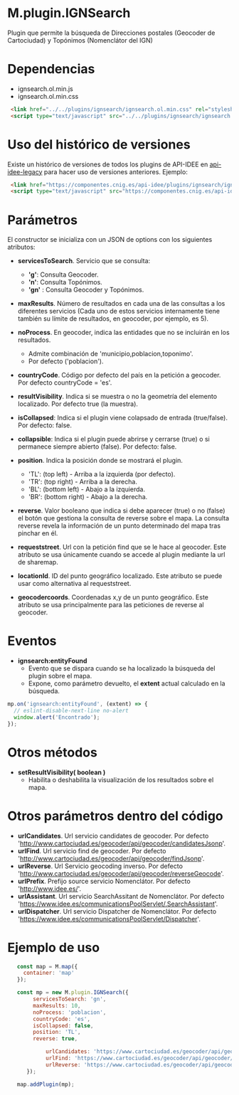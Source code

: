 # M.plugin.IGNSearch


Plugin que permite la búsqueda de Direcciones postales (Geocoder de Cartociudad) y Topónimos (Nomenclátor del IGN)

# Dependencias

- ignsearch.ol.min.js
- ignsearch.ol.min.css

```html
 <link href="../../plugins/ignsearch/ignsearch.ol.min.css" rel="stylesheet" />
 <script type="text/javascript" src="../../plugins/ignsearch/ignsearch.ol.min.js"></script>
```

# Uso del histórico de versiones

Existe un histórico de versiones de todos los plugins de API-IDEE en [api-idee-legacy](https://github.com/IGN-CNIG/API-IDEE/tree/master/api-idee-legacy/plugins) para hacer uso de versiones anteriores.
Ejemplo:
```html
 <link href="https://componentes.cnig.es/api-idee/plugins/ignsearch/ignsearch-1.0.0.ol.min.css" rel="stylesheet" />
 <script type="text/javascript" src="https://componentes.cnig.es/api-idee/plugins/ignsearch/ignsearch-1.0.0.ol.min.js"></script>
```

# Parámetros

El constructor se inicializa con un JSON de options con los siguientes atributos:

- **servicesToSearch**. Servicio que se consulta:
  - **'g'**: Consulta Geocoder.
  - **'n'**: Consulta Topónimos.
  - **'gn'** : Consulta Geocoder y Topónimos.
- **maxResults**. Número de resultados en cada una de las consultas a los diferentes servicios (Cada uno de estos servicios internamente tiene también su límite de resultados, en geocoder, por ejemplo, es 5).
- **noProcess**. En geocoder, indica las entidades que no se incluirán en los resultados.
  - Admite combinación de 'municipio,poblacion,toponimo'.
  - Por defecto ('poblacion').
- **countryCode**. Código por defecto del país en la petición a geocoder. Por defecto countryCode = 'es'.
- **resultVisibility**. Indica si se muestra o no la geometría del elemento localizado. Por defecto true (la muestra).
- **isCollapsed**: Indica si el plugin viene colapsado de entrada (true/false). Por defecto: false.
- **collapsible**: Indica si el plugin puede abrirse y cerrarse (true) o si permanece siempre abierto (false). Por defecto: false.

- **position**. Indica la posición donde se mostrará el plugin.
  - 'TL': (top left) - Arriba a la izquierda (por defecto).
  - 'TR': (top right) - Arriba a la derecha.
  - 'BL': (bottom left) - Abajo a la izquierda.
  - 'BR': (bottom right) - Abajo a la derecha.

- **reverse**. Valor booleano que indica si debe aparecer (true) o no (false) el botón que gestiona la consulta de reverse sobre el mapa.
  La consulta reverse revela la información de un punto determinado del mapa tras pinchar en él.

- **requeststreet**. Url con la petición find que se le hace al geocoder. Este atributo se usa únicamente cuando se accede al plugin mediante la url de sharemap.

- **locationId**. ID del punto geográfico localizado. Este atributo se puede usar como alternativa al requeststreet.

- **geocodercoords**. Coordenadas x,y de un punto geográfico. Este atributo se usa principalmente para las peticiones de reverse al geocoder.

# Eventos

- **ignsearch:entityFound**
  - Evento que se dispara cuando se ha localizado la búsqueda del plugin sobre el mapa.
  - Expone, como parámetro devuelto, el **extent** actual calculado en la búsqueda.

```javascript
mp.on('ignsearch:entityFound', (extent) => {
  // eslint-disable-next-line no-alert
  window.alert('Encontrado');
});
```

# Otros métodos

- **setResultVisibility( boolean )**
  - Habilita o deshabilita la visualización de los resultados sobre el mapa.

# Otros parámetros dentro del código
- **urlCandidates**. Url servicio candidates de geocoder. Por defecto 'http://www.cartociudad.es/geocoder/api/geocoder/candidatesJsonp'.
- **urlFind**. Url servicio find de geocoder. Por defecto 'http://www.cartociudad.es/geocoder/api/geocoder/findJsonp'.
- **urlReverse**. Url Servicio geocoding inverso. Por defecto 'http://www.cartociudad.es/geocoder/api/geocoder/reverseGeocode'.
- **urlPrefix**. Prefijo source servicio Nomenclátor. Por defecto 'http://www.idee.es/'.
- **urlAssistant**. Url servicio SearchAssitant de Nomenclátor. Por defecto 'https://www.idee.es/communicationsPoolServlet/.SearchAssistant'.
- **urlDispatcher**. Url servicio Dispatcher de Nomenclátor. Por defecto 'https://www.idee.es/communicationsPoolServlet/Dispatcher'.


# Ejemplo de uso

```javascript
   const map = M.map({
     container: 'map'
   });

   const mp = new M.plugin.IGNSearch({
        servicesToSearch: 'gn',
        maxResults: 10,
        noProcess: 'poblacion',
        countryCode: 'es',
        isCollapsed: false,
        position: 'TL',
        reverse: true,

            urlCandidates: 'https://www.cartociudad.es/geocoder/api/geocoder/candidatesJsonp',
            urlFind: 'https://www.cartociudad.es/geocoder/api/geocoder/findJsonp',
            urlReverse: 'https://www.cartociudad.es/geocoder/api/geocoder/reverseGeocode',
      });

   map.addPlugin(mp);
```
